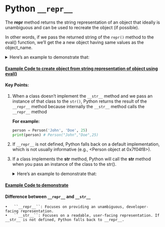 # Python ``__repr__``

The __repr__ method returns the string representation of an object that ideally is unambiguous and can be used to recreate the object (if possible).


In other words, if we pass the returned string of the ``repr()`` method to the eval() function, we’ll get the a new object having same values as the object_name. 


<details>
  <summary>  Here’s an example to demonstrate that:</summary>

  ```python
  class Person:
    def __init__(self, name, age):
        self.name = name
        self.age = age

    def __repr__(self):
        return f"Person(name='{self.name}', age={self.age})"

    # Creating an object of the Person class
    p = Person("Alice", 30)

    # Using repr() to get a string representation
    representation = repr(p)
    print(representation)  # Output: Person(name='Alice', age=30)

    # Using eval() to recreate the object from the string representation
    new_p = eval(representation)

    # Checking if the new object has the same values
    print(new_p.name)  # Output: Alice
    print(new_p.age)   # Output: 30
 ```
</details>

#### [Example Code to create object from string representation of object using eval()](Example1.py)  

#### **Key Points:**

1. When a class doesn’t implement the ``__str__`` method and we pass an instance of that class to the ``str()``, Python returns the result of the ``__repr__`` method because internally the ``__str__`` method calls the ``__repr__`` method

    **For example:**

    ```python
    person = Person('John', 'Doe', 25)
    print(person) # Person("John","Doe",25) 
    ```
2. 	If ``__repr__`` is not defined, Python falls back on a default implementation, which is not usually informative (e.g., <Person object at 0x7f04f8>).

3. If a class implements the __str__ method, Python will call the __str__ method when you pass an instance of the class to the str(). 

   <details>
   <summary>  Here’s an example to demonstrate that:</summary>

    ```python
    class Person:
    def __init__(self, first_name, last_name, age):
        self.first_name = first_name
        self.last_name = last_name
        self.age = age

    def __repr__(self):
        return f'Person("{self.first_name}","{self.last_name}",{self.age})'

    def __str__(self):
        return f'({self.first_name},{self.last_name},{self.age})'


    person = Person('John', 'Doe', 25)
    # use str()
    print(person)

    # use repr()
    print(repr(person))
    ```
</details>

#### [Example Code to demonstrate](Example2.py)

#### Difference between ``__repr__`` and ``__str__``

	•	``__repr__``: Focuses on providing an unambiguous, developer-facing representation.
	•	``__str__``: Focuses on a readable, user-facing representation. If __str__ is not defined, Python falls back to __repr__.
